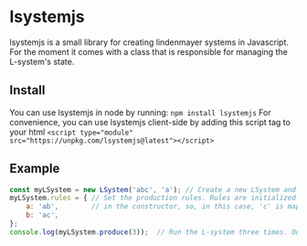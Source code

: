 # lsystemjs

lsystemjs is a small library for creating lindenmayer systems in Javascript. For the moment it comes with a class that is responsible for managing the L-system's state.


## Install

You can use lsystemjs in node by running:
`npm install lsystemjs`
For convenience, you can use lsystemjs client-side by adding this script tag to your html
`<script type="module" src="https://unpkg.com/lsystemjs@latest"></script>`

## Example

``` javascript
const myLSystem = new LSystem('abc', 'a'); // Create a new LSystem and pass in an alphabet and the axiom
myLSystem.rules = { // Set the production rules. Rules are initialized to identity functions 				  
	a: 'ab',		// in the constructor, so, in this case, 'c' is mapped to 'c'.
	b: 'ac',
};
console.log(myLSystem.produce(3));	// Run the L-system three times. Outputs 'abacab'
```